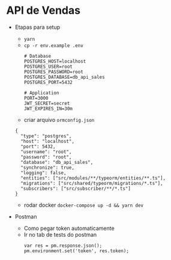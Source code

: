 # API de Vendas

- Etapas para setup
  - `yarn`
  - `cp -r env.example .env`
    ```
    # Database
    POSTGRES_HOST=localhost
    POSTGRES_USER=root
    POSTGRES_PASSWORD=root
    POSTGRES_DATABASE=db_api_sales
    POSTGRES_PORT=5432

    # Application
    PORT=3000
    JWT_SECRET=secret
    JWT_EXPIRES_IN=30m
    ```
  - criar arquivo `ormconfig.json`
  ```
  {
    "type": "postgres",
    "host": "localhost",
    "port": 5432,
    "username": "root",
    "password": "root",
    "database": "db_api_sales",
    "synchronize": true,
    "logging": false,
    "entities": ["src/modules/**/typeorm/entities/**.ts"],
    "migrations": ["src/shared/typeorm/migrations/*.ts"],
    "subscribers": ["src/subscriber/**/*.ts"]
  }
  ```
  - rodar docker `docker-compose up -d && yarn dev`

- Postman
  - Como pegar token automaticamente
  - Ir no tab de tests do postman
    ```
    var res = pm.response.json();
    pm.environment.set('token', res.token);
    ```